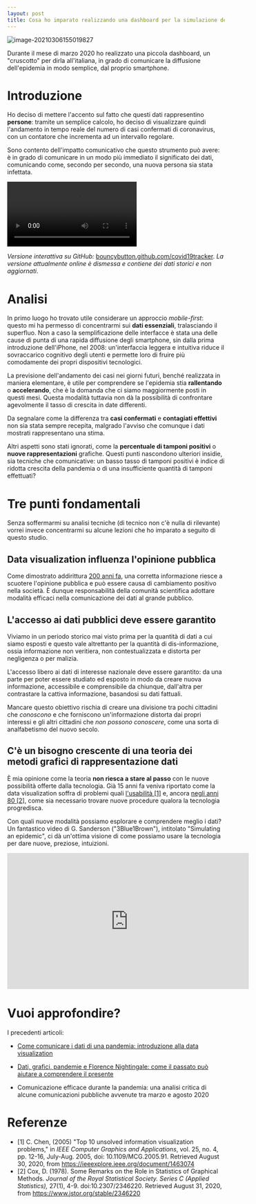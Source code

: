 ```yaml
---
layout: post
title: Cosa ho imparato realizzando una dashboard per la simulazione dei casi di COVID-19 in tempo reale
---
```


![image-20210306155019827](C:\Users\berga\AppData\Roaming\Typora\typora-user-images\image-20210306155019827.png)

Durante il mese di marzo 2020 ho realizzato una piccola dashboard, un "cruscotto" per dirla all'italiana, in grado di comunicare la diffusione dell'epidemia in modo semplice, dal proprio smartphone.

# Introduzione

Ho deciso di mettere l'accento sul fatto che questi dati rappresentino **persone**: tramite un semplice calcolo, ho deciso di visualizzare quindi l'andamento in tempo reale del numero di casi confermati di coronavirus, con un contatore che incrementa ad un intervallo regolare.

Sono contento dell'impatto comunicativo che questo strumento può avere: è in grado di comunicare in un modo più immediato il significato dei dati, comunicando come, secondo per secondo, una nuova persona sia stata infettata.

 <video src="https://bouncybutton.github.io/content/gif/covid19tracker.mp4"></video>

*Versione interattiva su GitHub:* [bouncybutton.github.com/covid19tracker](https://bouncybutton.github.io/covid19tracker/). *La versione attualmente online è dismessa e contiene dei dati storici e non aggiornati*.

# Analisi

In primo luogo ho trovato utile considerare un approccio *mobile-first*: questo mi ha permesso di concentrarmi sui **dati essenziali**, tralasciando il superfluo. Non a caso la semplificazione delle interfacce è stata una delle cause di punta di una rapida diffusione degli smartphone, sin dalla prima introduzione dell'iPhone, nel 2008: un'interfaccia leggera e intuitiva riduce il sovraccarico cognitivo degli utenti e permette loro di fruire più comodamente dei propri dispositivi tecnologici. 

La previsione dell'andamento dei casi nei giorni futuri, benché realizzata in maniera elementare, è utile per comprendere se l'epidemia stia **rallentando** o **accelerando**, che è la domanda che ci siamo maggiormente posti in questi mesi. Questa modalità tuttavia non dà la possibilità di confrontare agevolmente il tasso di crescita in date differenti.

Da segnalare come la differenza tra **casi confermati** e **contagiati effettivi** non sia stata sempre recepita, malgrado l'avviso che comunque i dati mostrati rappresentano una stima. 

Altri aspetti sono stati ignorati, come la **percentuale di tamponi positivi** o **nuove rappresentazioni** grafiche. Questi punti nascondono ulteriori insidie, sia tecniche che comunicative: un basso tasso di tamponi positivi è indice di ridotta crescita della pandemia o di una insufficiente quantità di tamponi effettuati?

# Tre punti fondamentali

Senza soffermarmi su analisi tecniche (di tecnico non c'è nulla di rilevante) vorrei invece concentrarmi su alcune lezioni che ho imparato a seguito di questo studio.

## Data visualization influenza l'opinione pubblica

Come dimostrato addirittura [200 anni fa](https://bouncybutton.github.io/storia-datavis/), una corretta informazione riesce a scuotere l'opinione pubblica e può essere causa di cambiamento positivo nella società. È dunque responsabilità della comunità scientifica adottare modalità efficaci nella comunicazione dei dati al grande pubblico.

## L'accesso ai dati pubblici deve essere garantito

Viviamo in un periodo storico mai visto prima per la quantità di dati a cui siamo esposti e questo vale altrettanto per la quantità di dis-informazione, ossia informazione non veritiera, non contestualizzata e distorta per negligenza o per malizia.

L'accesso libero ai dati di interesse nazionale deve essere garantito: da una parte per poter essere studiato ed esposto in modo da creare nuova informazione, accessibile e comprensibile da chiunque, dall'altra per contrastare la cattiva informazione, basandosi su dati fattuali. 

Mancare questo obiettivo rischia di creare una divisione tra pochi cittadini che *conoscono* e che forniscono un'informazione distorta dai propri interessi e gli altri cittadini che *non possono conoscere*, come una sorta di analfabetismo del nuovo secolo.

## **C'è un bisogno crescente di una teoria dei metodi grafici di rappresentazione dati**

È mia opinione come la teoria **non riesca a stare al passo** con le nuove possibilità offerte dalla tecnologia. Già 15 anni fa veniva riportato come la data visualization soffra di problemi quali [l'usabilità [1]](https://ieeexplore.ieee.org/document/1463074
) e, ancora [negli anni 80 [2]](https://www.jstor.org/stable/2346220), come sia necessario trovare nuove procedure qualora la tecnologia progredisca.

Con quali nuove modalità possiamo esplorare e comprendere meglio i dati? Un fantastico video di G. Sanderson ("3Blue1Brown"), intitolato "Simulating an epidemic", ci dà un'ottima visione di come possiamo usare la tecnologia per dare nuove, preziose, intuizioni.

<iframe width="560" height="315" src="https://www.youtube.com/embed/gxAaO2rsdIs" frameborder="0" allow="accelerometer; autoplay; encrypted-media; gyroscope; picture-in-picture" allowfullscreen></iframe>



# Vuoi approfondire?

I precedenti articoli:

* [Come comunicare i dati di una pandemia: introduzione alla data visualization](https://bouncybutton.github.io/datavis-intro)

* [Dati, grafici, pandemie e Florence Nightingale: come il passato può aiutare a comprendere il presente](https://bouncybutton.github.io/storia-datavis/)

* Comunicazione efficace durante la pandemia: una analisi critica di alcune comunicazioni pubbliche avvenute tra marzo e agosto 2020

# Referenze

* [1] C. Chen, (2005) "Top 10 unsolved information visualization problems," in *IEEE Computer Graphics and Applications*, vol. 25, no. 4, pp. 12-16, July-Aug. 2005, doi: 10.1109/MCG.2005.91. Retrieved August 30, 2020, from https://ieeexplore.ieee.org/document/1463074
* [2] Cox, D. (1978). Some Remarks on the Role in Statistics of Graphical Methods. *Journal of the Royal Statistical Society. Series C (Applied Statistics),* 27(1), 4-9. doi:10.2307/2346220. Retrieved August 31, 2020, from https://www.jstor.org/stable/2346220